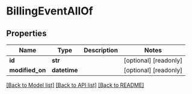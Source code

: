 # BillingEventAllOf


## Properties
Name | Type | Description | Notes
------------ | ------------- | ------------- | -------------
**id** | **str** |  | [optional] [readonly] 
**modified_on** | **datetime** |  | [optional] [readonly] 

[[Back to Model list]](../README.md#documentation-for-models) [[Back to API list]](../README.md#documentation-for-api-endpoints) [[Back to README]](../README.md)


